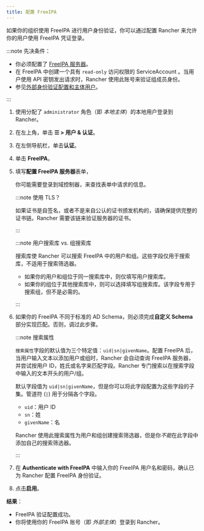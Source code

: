 ```yaml
---
title: 配置 FreeIPA
---
```


如果你的组织使用 FreeIPA 进行用户身份验证，你可以通过配置 Rancher 来允许你的用户使用 FreeIPA 凭证登录。

:::note 先决条件：

- 你必须配置了 [FreeIPA 服务器](https://www.freeipa.org/)。
- 在 FreeIPA 中创建一个具有 `read-only` 访问权限的 ServiceAccount 。当用户使用 API​​ 密钥发出请求时，Rancher 使用此账号来验证组成员身份。
- 参见[外部身份验证配置和主体用户](authn-and-authz.md#外部认证配置和用户主体)。

:::

1. 使用分配了 `administrator` 角色（即 _本地主体_）的本地用户登录到 Rancher。
1. 在左上角，单击 **☰ > 用户 & 认证**。
1. 在左侧导航栏，单击**认证**。
1. 单击 **FreeIPA**。
1. 填写**配置 FreeIPA 服务器**表单，

   你可能需要登录到域控制器，来查找表单中请求的信息。

   :::note 使用 TLS？

   如果证书是自签名，或者不是来自公认的证书颁发机构的，请确保提供完整的证书链。Rancher 需要该链来验证服务器的证书。

   :::

   :::note 用户搜索库 vs. 组搜索库

   搜索库使 Rancher 可以搜索 FreeIPA 中的用户和组。这些字段仅用于搜索库，不适用于搜索筛选器。

   * 如果你的用户和组位于同一搜索库中，则仅填写用户搜索库。
   * 如果你的组位于其他搜索库中，则可以选择填写组搜索库。该字段专用于搜索组，但不是必需的。

   :::

1. 如果你的 FreeIPA 不同于标准的 AD Schema，则必须完成**自定义 Schema** 部分实现匹配。否则，调过此步骤。

   :::note 搜索属性

   `搜索属性`字段的默认值为三个特定值：`uid|sn|givenName`。配置 FreeIPA 后，当用户输入文本以添加用户或组时，Rancher 会自动查询 FreeIPA 服务器，并尝试按用户 ID，姓氏或名字来匹配字段。Rancher 专门搜索以在搜索字段中输入的文本开头的用户/组。

   默认字段值为 `uid|sn|givenName`，但是你可以将此字段配置为这些字段的子集。管道符 (`|`) 用于分隔各个字段。

   * `uid`：用户 ID
   * `sn`：姓
   * `givenName`：名

   Rancher 使用此搜索属性为用户和组创建搜索筛选器，但是你*不能*在此字段中添加自己的搜索筛选器。

   :::

1. 在 **Authenticate with FreeIPA** 中输入你的 FreeIPA 用户名和密码，确认已为 Rancher 配置 FreeIPA 身份验证。
1. 点击**启用**。

**结果**：

- FreeIPA 验证配置成功。
- 你将使用你的 FreeIPA 账号（即 _外部主体_）登录到 Rancher。
